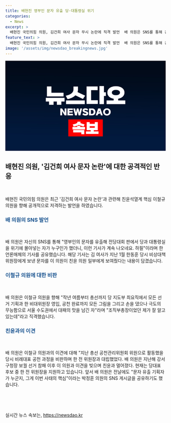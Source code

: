 ```yaml
---
title: 배현진 영부인 문자 유출 당·대통령실 위기
categories:
  - News
excerpt: >
  배현진 국민의힘 의원, 김건희 여사 문자 무시 논란에 직격 발언  배 의원은 SNS를 통해 김 여사 문자 유출과 당 위기 초래한 이 철규 의원을 비판했다. 이에 대해 이 의원은 공천과 관련된 논란과의 연관성이 지적되고 있다. 배 의원은 이에 대해 친윤석열과의 관계와 박정훈 의원의 발언을 공유하며 지지를 표명했다. 현재 배 의원은 당대표 후보 중 한 전 위원장을 지지하며 친윤과의 관계가 멀어지고 있음을 보여주고 있다.
feature_text: >
  배현진 국민의힘 의원, 김건희 여사 문자 무시 논란에 직격 발언  배 의원은 SNS를 통해 김 여사 문자 유출과 당 위기 초래한 이 철규 의원을 비판했다. 이에 대해 이 의원은 공천과 관련된 논란과의 연관성이 지적되고 있다. 배 의원은 이에 대해 친윤석열과의 관계와 박정훈 의원의 발언을 공유하며 지지를 표명했다. 현재 배 의원은 당대표 후보 중 한 전 위원장을 지지하며 친윤과의 관계가 멀어지고 있음을 보여주고 있다.
image: '/assets/img/newsdao_breakingnews.jpg'
---
```


<p><img src="/assets/img/newsdao_breakingnews.jpg" alt="implanttips 속보" /></p>

<h2 data-ke-size="size26">배현진 의원, '김건희 여사 문자 논란'에 대한 공격적인 반응</h2>

<p>​​</p>

<p data-ke-size="size16">배현진 국민의힘 의원은 최근 '김건희 여사 문자 논란'과 관련해 친윤석열계 핵심 이철규 의원을 향해 공개적으로 저격하는 발언을 하였습니다.</p>

<h3><b><span style="color: #1a5490;">배 의원의 SNS 발언</span></b></h3>

<p>​​</p>

<p data-ke-size="size16">배 의원은 자신의 SNS를 통해 "영부인의 문자를 유출해 전당대회 판에서 당과 대통령실을 위기에 몰아넣는 자가 누구인가 했더니, 이런 기사가 계속 나오네요. 하필"이라며 한 언론매체의 기사를 공유했습니다. 해당 기사는 김 여사가 지난 1월 한동훈 당시 비상대책위원장에게 보낸 문자를 이 의원이 친윤 의원 일부에게 보여줬다는 내용이 담겼습니다.</p>

<h3><b><span style="color: #1a5490;">이철규 의원에 대한 비판</span></b></h3>

<p>​​</p>

<p data-ke-size="size16">배 의원은 이철규 의원을 향해 "작년 여름부터 총선까지 당 지도부 최요직에서 모든 선거 기획과 한 비대위원장 영입, 공천 완료까지 모든 그림을 그리고 손을 댔으나 극도의 무능함으로 서울 수도권에서 대패의 맛을 남긴 자"라며 "조직부총장이었던 제가 잘 알고 있는데"라고 직격했습니다.</p>

<h3><b><span style="color: #1a5490;">친윤과의 이견</span></b></h3>

<p>​​</p>

<p data-ke-size="size16">배 의원은 이철규 의원과의 이견에 대해 "지난 총선 공천관리위원회 위원으로 활동했을 당시 비례대표 공천 과정을 비판하며 한 전 위원장과 대립했었다. 배 의원은 지난해 강서구청장 보궐 선거 참패 이후 이 의원과 이견을 빚으며 친윤과 멀어졌다. 현재는 당대표 후보 중 한 전 위원장을 지원하고 있습니다. 앞서 배 의원은 전날에도 "문자 유출 기획자가 누군지, 그게 이번 사태의 핵심"이라는 박정훈 의원의 SNS 게시글을 공유하기도 했습니다.</p>

<p>​​​</p>

<p data-ke-size="size16">&nbsp;</p>
실시간 뉴스 속보는, <a href="https://newsdao.kr" rel="dofollow">https://newsdao.kr</a>


